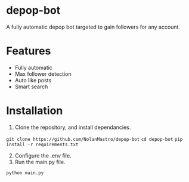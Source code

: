 # depop-bot
A fully automatic depop bot targeted to gain followers for any account. 


# Features
- Fully automatic
- Max follower detection
- Auto like posts
- Smart search

# Installation

1. Clone the repository, and install dependancies.

``
git clone https://github.com/NolanMastro/depop-bot
``
``
cd depop-bot
``
``
pip install -r requirements.txt
``

2. Configure the .env file.
3. Run the main.py file.

``
python main.py
``



